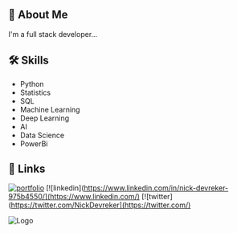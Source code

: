 
## 🚀 About Me
I'm a full stack developer...


## 🛠 Skills
* Python
* Statistics
* SQL
* Machine Learning
* Deep Learning
* AI
* Data Science
* PowerBi



## 🔗 Links
[![portfolio](https://img.shields.io/badge/my_portfolio-000?style=for-the-badge&logo=ko-fi&logoColor=white)](https://katherinempeterson.com/)
[![linkedin](https://www.linkedin.com/in/nick-devreker-975b4550/](https://www.linkedin.com/)
[![twitter](https://twitter.com/NickDevreker](https://twitter.com/)


![Logo](https://github-readme-stats.vercel.app/api?username=nickdevreker&&show_icons=true&title_color=ffffff&icon_color=bb2acf&text_color=daf7dc&bg_color=151515)

